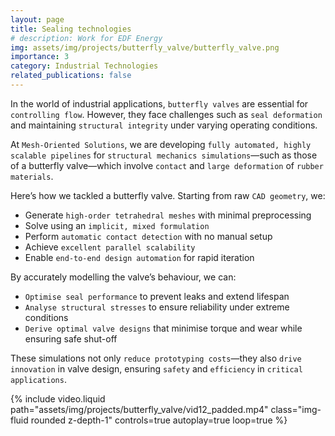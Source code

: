 ```yaml
---
layout: page
title: Sealing technologies
# description: Work for EDF Energy
img: assets/img/projects/butterfly_valve/butterfly_valve.png
importance: 3
category: Industrial Technologies
related_publications: false
---
```


In the world of industrial applications, `butterfly valves` are essential for `controlling flow`. However, they face challenges such as `seal deformation` and maintaining `structural integrity` under varying operating conditions.

At `Mesh-Oriented Solutions`, we are developing `fully automated, highly scalable pipelines` for `structural mechanics simulations`—such as those of a butterfly valve—which involve `contact` and `large deformation` of `rubber materials`.

Here’s how we tackled a butterfly valve. Starting from raw `CAD geometry`, we:

* Generate `high-order tetrahedral meshes` with minimal preprocessing
* Solve using an `implicit, mixed formulation`
* Perform `automatic contact detection` with no manual setup
* Achieve `excellent parallel scalability`
* Enable `end-to-end design automation` for rapid iteration

By accurately modelling the valve’s behaviour, we can:

* `Optimise seal performance` to prevent leaks and extend lifespan
* `Analyse structural stresses` to ensure reliability under extreme conditions
* `Derive optimal valve designs` that minimise torque and wear while ensuring safe shut-off

These simulations not only `reduce prototyping costs`—they also `drive innovation` in valve design, ensuring `safety` and `efficiency` in `critical applications`.

<div class="row mt-3">
    <div class="col-sm mt-3 mt-md-0">
        {% include video.liquid path="assets/img/projects/butterfly_valve/vid12_padded.mp4" class="img-fluid rounded z-depth-1" controls=true autoplay=true loop=true %}
    </div>
</div>


